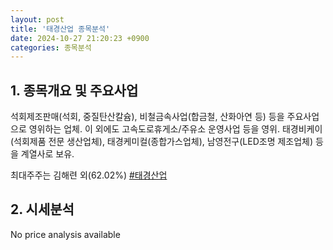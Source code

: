 ```yaml
---
layout: post
title: '태경산업 종목분석'
date: 2024-10-27 21:20:23 +0900
categories: 종목분석
---
```


## 1. 종목개요 및 주요사업

석회제조판매(석회, 중질탄산칼슘), 비철금속사업(합금철, 산화아연 등) 등을 주요사업으로 영위하는 업체. 이 외에도 고속도로휴게소/주유소 운영사업 등을 영위. 태경비케이(석회제품 전문 생산업체), 태경케미컬(종합가스업체), 남영전구(LED조명 제조업체) 등을 계열사로 보유. 

최대주주는 김해련 외(62.02%)
[#태경산업](#)

## 2. 시세분석

No price analysis available
